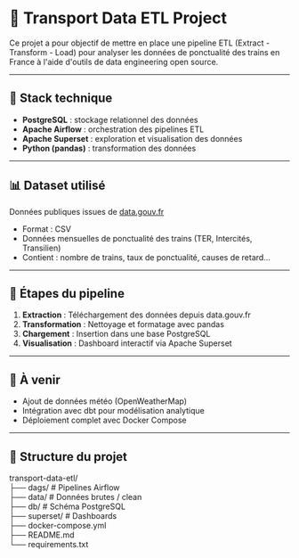 # 🚆 Transport Data ETL Project

Ce projet a pour objectif de mettre en place une pipeline ETL (Extract - Transform - Load) pour analyser les données de ponctualité des trains en France à l'aide d'outils de data engineering open source.

---

## 🧰 Stack technique

- **PostgreSQL** : stockage relationnel des données
- **Apache Airflow** : orchestration des pipelines ETL
- **Apache Superset** : exploration et visualisation des données
- **Python (pandas)** : transformation des données

---

## 📊 Dataset utilisé

Données publiques issues de [data.gouv.fr]([https://data.sncf.com/explore/dataset/regularite-mensuelle-intercites/information/])

- Format : CSV
- Données mensuelles de ponctualité des trains (TER, Intercités, Transilien)
- Contient : nombre de trains, taux de ponctualité, causes de retard...

---

## 🔁 Étapes du pipeline

1. **Extraction** : Téléchargement des données depuis data.gouv.fr
2. **Transformation** : Nettoyage et formatage avec pandas
3. **Chargement** : Insertion dans une base PostgreSQL
4. **Visualisation** : Dashboard interactif via Apache Superset

---

## 🚀 À venir

- Ajout de données météo (OpenWeatherMap)
- Intégration avec dbt pour modélisation analytique
- Déploiement complet avec Docker Compose

---

## 📁 Structure du projet

transport-data-etl/  
├── dags/ # Pipelines Airflow  
├── data/ # Données brutes / clean  
├── db/ # Schéma PostgreSQL  
├── superset/ # Dashboards  
├── docker-compose.yml  
├── README.md  
└── requirements.txt 
